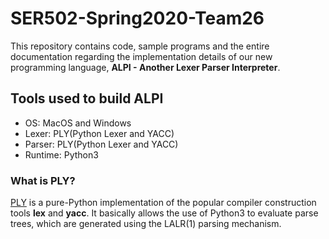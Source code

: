 # SER502-Spring2020-Team26
This repository contains code, sample programs and the entire documentation regarding the implementation details of our new programming language, **ALPI - Another Lexer Parser Interpreter**.

## Tools used to build ALPI
* OS: MacOS and Windows
* Lexer: PLY(Python Lexer and YACC)
* Parser: PLY(Python Lexer and YACC)
* Runtime: Python3

### What is PLY?
[PLY](https://www.dabeaz.com/ply/ply.html) is a pure-Python implementation of the popular compiler construction tools **lex** and **yacc**. It basically allows the use of Python3 to evaluate parse trees, which are generated using the LALR(1) parsing mechanism.
